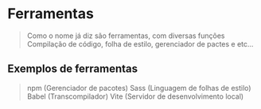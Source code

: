 # Ferramentas

> Como o nome já diz são ferramentas, com diversas funções
> Compilação de código, folha de estilo, gerenciador de pactes e etc...

## Exemplos de ferramentas

> npm (Gerenciador de pacotes)
> Sass (Linguagem de folhas de estilo)
> Babel (Transcompilador)
> Vite (Servidor de desenvolvimento local)


